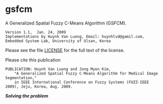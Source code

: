 # gsfcm
A Generalized Spatial Fuzzy C-Means Algorithm (GSFCM).

    Version 1.1,  Jan. 24, 2009
    Implementations by Huynh Van Luong, Email: huynhlvd@gamil.com,
    Embedded System Lab, University of Ulsan, Korea
    
   Please see the file [LICENSE](https://github.com/huynhlvd/gsfcm/blob/master/LICENSE.md) for the full text of the license.

Please cite this publication

    PUBLICATION: Huynh Van Luong and Jong Myon Kim, 
        "A Generalized Spatial Fuzzy C-Means Algorithm for Medical Image Segmentation," 
        in IEEE International Conference on Fuzzy Systems (FUZZ-IEEE 2009), Jeju, Korea, Aug. 2009.
             
**_Solving the problem_**
